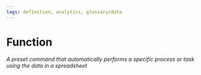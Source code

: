 ```yaml
---
tags: definition, analytics, glossary/data
---
```

#  Function
*A preset command that automatically performs a specific process or task using the data in a spreadsheet*